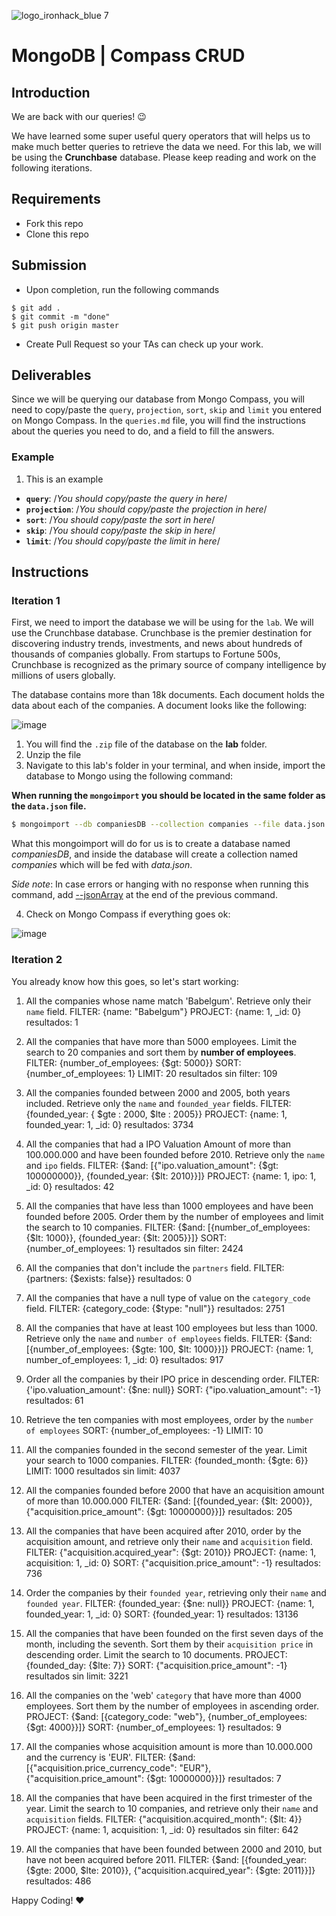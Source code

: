 ![logo_ironhack_blue 7](https://user-images.githubusercontent.com/23629340/40541063-a07a0a8a-601a-11e8-91b5-2f13e4e6b441.png)

# MongoDB | Compass CRUD

## Introduction

We are back with our queries! :wink:

We have learned some super useful query operators that will helps us to make much better queries to retrieve the data we need. For this lab, we will be using the **Crunchbase** database. Please keep reading and work on the following iterations.

## Requirements

- Fork this repo
- Clone this repo

## Submission

- Upon completion, run the following commands

```
$ git add .
$ git commit -m "done"
$ git push origin master
```

- Create Pull Request so your TAs can check up your work.

## Deliverables

Since we will be querying our database from Mongo Compass, you will need to copy/paste the `query`, `projection`, `sort`, `skip` and `limit` you entered on Mongo Compass. In the `queries.md` file, you will find the instructions about the queries you need to do, and a field to fill the answers.

### Example

1. This is an example

- **`query`**: /_You should copy/paste the query in here_/
- **`projection`**: /_You should copy/paste the projection in here_/
- **`sort`**: /_You should copy/paste the sort in here_/
- **`skip`**: /_You should copy/paste the skip in here_/
- **`limit`**: /_You should copy/paste the limit in here_/

## Instructions

### Iteration 1

First, we need to import the database we will be using for the `lab`. We will use the Crunchbase database. Crunchbase is the premier destination for discovering industry trends, investments, and news about hundreds of thousands of companies globally. From startups to Fortune 500s, Crunchbase is recognized as the primary source of company intelligence by millions of users globally.

The database contains more than 18k documents. Each document holds the data about each of the companies. A document looks like the following:

![image](https://user-images.githubusercontent.com/23629340/36494916-d6db1770-1733-11e8-903e-5119b3c1b688.png)

1. You will find the `.zip` file of the database on the **lab** folder.
2. Unzip the file
3. Navigate to this lab's folder in your terminal, and when inside, import the database to Mongo using the following command:

**When running the `mongoimport` you should be located in the same folder as the `data.json` file.**

```bash
$ mongoimport --db companiesDB --collection companies --file data.json
```

What this mongoimport will do for us is to create a database named _companiesDB_, and inside the database will create a collection named _companies_ which will be fed with _data.json_.

_Side note_: In case errors or hanging with no response when running this command, add [--jsonArray](https://docs.mongodb.com/manual/reference/program/mongoimport/#cmdoption-mongoimport-jsonarray) at the end of the previous command.

4. Check on Mongo Compass if everything goes ok:

![image](https://user-images.githubusercontent.com/23629340/36534191-1f1bc5ec-17c6-11e8-9463-4945679b98c0.png)

### Iteration 2

You already know how this goes, so let's start working:

1. All the companies whose name match 'Babelgum'. Retrieve only their `name` field.
FILTER: {name: "Babelgum"}
PROJECT: {name: 1, _id: 0}
resultados: 1


2. All the companies that have more than 5000 employees. Limit the search to 20 companies and sort them by **number of employees**.
FILTER: {number_of_employees: {$gt: 5000}}
SORT: {number_of_employees: 1}
LIMIT: 20
resultados sin filter: 109


3. All the companies founded between 2000 and 2005, both years included. Retrieve only the `name` and `founded_year` fields.
FILTER: {founded_year: { $gte :  2000, $lte : 2005}}
PROJECT: {name: 1, founded_year: 1, _id: 0}
resultados: 3734



4. All the companies that had a IPO Valuation Amount of more than 100.000.000 and have been founded before 2010. Retrieve only the `name` and `ipo` fields.
FILTER: {$and: [{"ipo.valuation_amount": {$gt: 100000000}}, {founded_year: {$lt: 2010}}]}
PROJECT: {name: 1, ipo: 1, _id: 0}
resultados: 42


5. All the companies that have less than 1000 employees and have been founded before 2005. Order them by the number of employees and limit the search to 10 companies.
FILTER: {$and: [{number_of_employees: {$lt: 1000}}, {founded_year: {$lt: 2005}}]}
SORT: {number_of_employees: 1}
resultados sin filter: 2424


6. All the companies that don't include the `partners` field.
FILTER: {partners: {$exists: false}}
resultados: 0


7. All the companies that have a null type of value on the `category_code` field.
FILTER: {category_code: {$type: "null"}}
resultados: 2751


8. All the companies that have at least 100 employees but less than 1000. Retrieve only the `name` and `number of employees` fields.
FILTER: {$and: [{number_of_employees: {$gte: 100, $lt: 1000}}]}
PROJECT: {name: 1, number_of_employees: 1, _id: 0}
resultados: 917


9. Order all the companies by their IPO price in descending order.
FILTER: {'ipo.valuation_amount': {$ne: null}}
SORT: {"ipo.valuation_amount": -1}
resultados: 61


10. Retrieve the ten companies with most employees, order by the `number of employees`
SORT: {number_of_employees: -1}
LIMIT: 10


11. All the companies founded in the second semester of the year. Limit your search to 1000 companies.
FILTER: {founded_month: {$gte: 6}}
LIMIT: 1000
resultados sin limit: 4037


12. All the companies founded before 2000 that have an acquisition amount of more than 10.000.000
FILTER: {$and: [{founded_year: {$lt: 2000}}, {"acquisition.price_amount": {$gt: 10000000}}]}
resultados: 205


13. All the companies that have been acquired after 2010, order by the acquisition amount, and retrieve only their `name` and `acquisition` field.
FILTER: {"acquisition.acquired_year": {$gt: 2010}}
PROJECT: {name: 1, acquisition: 1, _id: 0}
SORT: {"acquisition.price_amount": -1}
resultados: 736


14. Order the companies by their `founded year`, retrieving only their `name` and `founded year`.
FILTER: {founded_year: {$ne: null}}
PROJECT: {name: 1, founded_year: 1, _id: 0}
SORT: {founded_year: 1}
resultados: 13136


15. All the companies that have been founded on the first seven days of the month, including the seventh. Sort them by their `acquisition price` in descending order. Limit the search to 10 documents.
PROJECT: {founded_day: {$lte: 7}}
SORT: {"acquisition.price_amount": -1}
resultados sin limit: 3221


16. All the companies on the 'web' `category` that have more than 4000 employees. Sort them by the number of employees in ascending order.
PROJECT: {$and: [{category_code: "web"}, {number_of_employees: {$gt: 4000}}]}
SORT: {number_of_employees: 1}
resultados: 9


17. All the companies whose acquisition amount is more than 10.000.000 and the currency is 'EUR'.
FILTER: {$and: [{"acquisition.price_currency_code": "EUR"}, {"acquisition.price_amount": {$gt: 10000000}}]}
resultados: 7


18. All the companies that have been acquired in the first trimester of the year. Limit the search to 10 companies, and retrieve only their `name` and `acquisition` fields.
FILTER: {"acquisition.acquired_month": {$lt: 4}}
PROJECT: {name: 1, acquisition: 1, _id: 0}
resultados sin filter: 642


19. All the companies that have been founded between 2000 and 2010, but have not been acquired before 2011.
FILTER: {$and: [{founded_year: {$gte: 2000, $lte: 2010}}, {"acquisition.acquired_year": {$gte: 2011}}]}
resultados: 486

Happy Coding! :heart:
